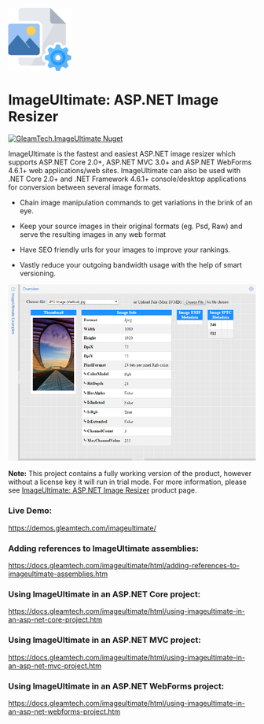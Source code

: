 ![ImageUltimate Logo](imageultimate-logo.png)
# ImageUltimate: ASP.NET Image Resizer
[![GleamTech.ImageUltimate Nuget](https://img.shields.io/nuget/v/GleamTech.ImageUltimate)](https://www.nuget.org/packages/GleamTech.ImageUltimate/ "GleamTech.ImageUltimate Nuget")

ImageUltimate is the fastest and easiest ASP.NET image resizer which supports ASP.NET Core 2.0+, ASP.NET MVC 3.0+ and ASP.NET WebForms 4.6.1+ web applications/web sites. ImageUltimate can also be used with .NET Core 2.0+ and .NET Framework 4.6.1+ console/desktop applications for conversion between several image formats.

- Chain image manipulation commands to get variations in the brink of an eye.

- Keep your source images in their original formats (eg. Psd, Raw) and serve the resulting images in any web format

- Have SEO friendly urls for your images to improve your rankings.

- Vastly reduce your outgoing bandwidth usage with the help of smart versioning.

![ASP.NET Document Viewer](imageultimate.png)

**Note:** This project contains a fully working version of the product, however without a license key it will run in trial mode. For more information, please see [ImageUltimate: ASP.NET Image Resizer](http://www.gleamtech.com/imageultimate) product page.

### Live Demo:
https://demos.gleamtech.com/imageultimate/

### Adding references to ImageUltimate assemblies:
https://docs.gleamtech.com/imageultimate/html/adding-references-to-imageultimate-assemblies.htm

### Using ImageUltimate in an ASP.NET Core project:
https://docs.gleamtech.com/imageultimate/html/using-imageultimate-in-an-asp-net-core-project.htm

### Using ImageUltimate in an ASP.NET MVC project:
https://docs.gleamtech.com/imageultimate/html/using-imageultimate-in-an-asp-net-mvc-project.htm

### Using ImageUltimate in an ASP.NET WebForms project:
https://docs.gleamtech.com/imageultimate/html/using-imageultimate-in-an-asp-net-webforms-project.htm
